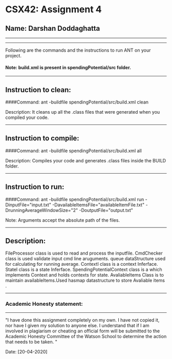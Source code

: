 # CSX42: Assignment 4
## Name: Darshan Doddaghatta

-----------------------------------------------------------------------
-----------------------------------------------------------------------


Following are the commands and the instructions to run ANT on your project.
#### Note: build.xml is present in spendingPotential/src folder.

-----------------------------------------------------------------------
## Instruction to clean:

####Command: ant -buildfile spendingPotential/src/build.xml clean

Description: It cleans up all the .class files that were generated when you
compiled your code.

-----------------------------------------------------------------------
## Instruction to compile:

####Command: ant -buildfile spendingPotential/src/build.xml all

Description: Compiles your code and generates .class files inside the BUILD folder.

-----------------------------------------------------------------------
## Instruction to run:

####Command: ant -buildfile spendingPotential/src/build.xml run -DinputFile="input.txt" -DavailableItemsFile="availableItemFile.txt" -DrunningAverageWindowSize="2" -DoutputFile="output.txt"

Note: Arguments accept the absolute path of the files.


-----------------------------------------------------------------------
## Description:
FileProcessor class is used to read and process the inputfile.
CmdChecker class is used validate input cmd line aruguments.
queue dataStructure used for calculating for running average.
ContextI class is a context Inferface.
StateI class is a state Inferface.
SpendingPotentialContext class is a which implements Context and holds contexts for state.
AvaliableItems Class is to maintain availableItems.Used hasmap datastructure to store  Avaliable items  .



-----------------------------------------------------------------------
### Academic Honesty statement:
-----------------------------------------------------------------------

"I have done this assignment completely on my own. I have not copied
it, nor have I given my solution to anyone else. I understand that if
I am involved in plagiarism or cheating an official form will be
submitted to the Academic Honesty Committee of the Watson School to
determine the action that needs to be taken. "

Date: [20-04-2020]


